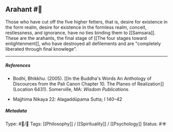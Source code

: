 ## Arahant  #🧠 

Those who have cut off the five higher fetters, that is, desire for existence in the form realm, desire for existence in the formless realm, conceit, restlessness, and ignorance, have no ties binding them to [[Samsara]]. These are the arahants, the final stage of [[The four stages toward enlightenment]], who have destroyed all defilements and are "completely liberated through final knowlege".

___

##### References

- Bodhi, Bhikkhu. (2005). [[In the Buddha's Words An Anthology of Discources from the Pali Canon Chapter 10. The Planes of Realization]]  (Location 6431). Somerville, MA: _Wisdom Publications_.

- Majjhima Nikaya 22: Alagaddūpama Sutta; I 140–42

##### Metadata
Type: #🔵/🔵 
Tags: [[Philosophy]] / [[Spirituality]] / [[Psychology]] 
Status: #☀️ 